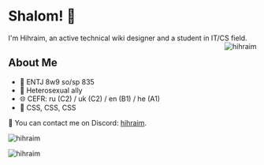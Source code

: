 # Shalom! 👋
<p>I'm Hihraim, an active technical wiki designer and a student in IT/CS field. <img align="right" src="https://komarev.com/ghpvc/?username=hihraim04&label=Profile%20views&color=0e75b6&style=flat" alt="hihraim" /></p>

## About Me
- 🌟 ENTJ 8w9 so/sp 835
- 🎸 Heterosexual ally
- 🌐 CEFR: ru (C2) / uk (C2) / en (B1) / he (A1)
- 🥵 CSS, CSS, CSS

💬 You can contact me on Discord: [hihraim](https://discord.com/users/428596508271575040).

<p>&nbsp;<img align="left" src="https://github-readme-stats.vercel.app/api?username=hihraim&show_icons=true&theme=dark&locale=en" alt="hihraim" /></p>
<p><img align="center" src="https://github-readme-stats.vercel.app/api/top-langs?username=hihraim&show_icons=true&theme=dark&locale=en&layout=compact" alt="hihraim" /></p>
